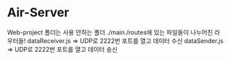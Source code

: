 # Air-Server

Web-project 폴더는 사용 안하는 폴더
./main./routes에 있는 파일들이 나누어진 라우터들!
dataReceiver.js => UDP로 2222번 포트를 열고 데이터 수신
dataSender.js => UDP로 2222번 포트를 열고 데이터 송신
